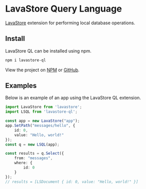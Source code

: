 # LavaStore Query Language
 [LavaStore](https://www.npmjs.com/package/lavastore) extension for performing local database operations.



## Install

LavaStore QL can be installed using npm.

```bash
npm i lavastore-ql
```

View the project on [NPM](https://www.npmjs.com/package/lavastore-ql) or [GitHub](https://github.com/WilliamRagstad/LavaStore-ql).



## Examples

Below is an example of an app using the LavaStore QL extension.

```typescript
import LavaStore from 'lavastore';
import LSQL from 'lavastore-ql';

const app = new LavaStore("app");
app.SetPath("messages/hello", {
    id: 0,
    value: "Hello, world!"
});
const q = new LSQL(app);

const results = q.Select({
    from: "messages",
    where: {
        id: 0
    }
});
// results = [LSDocument { id: 0, value: "Hello, world!" }]
```

